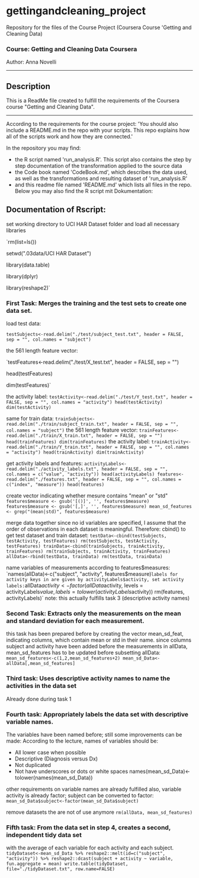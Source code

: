 # gettingandcleaning_project
Repository for the files of the Course Project (Coursera Course 'Getting and Cleaning Data)

### Course: Getting and Cleaning Data Coursera
Author: Anna Novelli

***
## Description
This is a ReadMe file created to fulfill the requirements of the Coursera course "Getting and Cleaning Data".
***

According to the requirements for the course project:
'You should also include a README.md in the repo with your scripts. This repo explains how all of the scripts work and how they are connected.'

In the repository you may find:

 - the R script named 'run_analysis.R'. This script also contains the step by step documentation of the transformation applied to the source data
 - the Code book named 'CodeBook.md', which describes the data used, as well as the transformations and resulting dataset of 'run_analysis.R'
 - and this readme file named 'README.md' which lists all files in the repo. Below you may also find the R script mit Dokumentation:
 
## Documentation of Rscript:

set working directory to UCI HAR Dataset folder and load all necessary libraries

`rm(list=ls())

setwd(".03data/UCI HAR Dataset")

library(data.table)

library(dplyr)

library(reshape2)`

### First Task: Merges the training and the test sets to create one data set.
load test data:

`testSubjects<-read.delim("./test/subject_test.txt", header = FALSE, sep = "", col.names = "subject")`

the 561 length feature vector:

`testFeatures<-read.delim("./test/X_test.txt", header = FALSE, sep = "")

head(testFeatures)

dim(testFeatures)`

the activity label:
`testActivity<-read.delim("./test/Y_test.txt", header = FALSE, sep = "", col.names = "activity")
head(testActivity)
dim(testActivity)`

same for train data:
`trainSubjects<-read.delim("./train/subject_train.txt", header = FALSE, sep = "", col.names = "subject")`
the 561 length feature vector:
`trainFeatures<-read.delim("./train/X_train.txt", header = FALSE, sep = "")
head(trainFeatures)
dim(trainFeatures)`
the activity label:
`trainActivity<-read.delim("./train/Y_train.txt", header = FALSE, sep = "", col.names = "activity")
head(trainActivity)
dim(trainActivity)`

get activity labels and features:
`activityLabels<-read.delim("./activity_labels.txt", header = FALSE, sep = "",  col.names = c("value", "activity"))
head(activityLabels)
features<-read.delim("./features.txt", header = FALSE, sep = "", col.names = c("index", "measure"))
head(features)`

create vector indicating whether mesure contains "mean" or "std"
`features$measure <- gsub('[()]', '', features$measure)
features$measure <- gsub('[,]', '', features$measure)
mean_sd_features <- grep("(mean|std)", features$measure)`

merge data together
since no id variables are specified, I assume that the order of observations in each 
dataset is meaningful. Therefore: cbind() to get test dataset and train dataset:
`testData<-cbind(testSubjects, testActivity, testFeatures)
rm(testSubjects, testActivity, testFeatures)
trainData<-cbind(trainSubjects, trainActivity, trainFeatures)
rm(trainSubjects, trainActivity, trainFeatures)
allData<-rbind(testData, trainData)
rm(testData, trainData)`

name variables of measurements according to features$measures:
`names(allData)<-c("subject", "activity", features$measure)`
labels for activity keys in are given by activityLabels$activity, set activity labels:
`allData$activity<-factor(allData$activity, levels = activityLabels$value, labels = tolower(activityLabels$activity))
rm(features, activityLabels)`
note: this actually fulfills task 3 (descriptive activity names)


### Second Task: Extracts only the measurements on the mean and standard deviation for each measurement.

this task has been prepared before by creating the vector mean_sd_feat, indicating
columns, which contain mean or std in their name.
since columns subject and activity have been added before the measurements in allData, 
mean_sd_features has to be updated before subsetting allData:
`mean_sd_features<-c(1,2,mean_sd_features+2)
mean_sd_Data<-allData[,mean_sd_features]`

### Third task: Uses descriptive activity names to name the activities in the data set
Already done during task 1

### Fourth task: Appropriately labels the data set with descriptive variable names.
The variables have been named before; still some improvements can be made:
According to the lecture, names of variables should be:

 - All lower case when possible 
 - Descriptive (Diagnosis versus Dx) 
 - Not duplicated 
 - Not have underscores or dots or white spaces
names(mean_sd_Data)<-tolower(names(mean_sd_Data))

other requirements on variable names are already fulfilled
also, variable activity is already factor; subject can be converted to factor:
`mean_sd_Data$subject<-factor(mean_sd_Data$subject)`

remove datasets the are not of use anymore
`rm(allData, mean_sd_features)`

### Fifth task: From the data set in step 4, creates a second, independent tidy data set 
with the average of each variable for each activity and each subject.
`tidyDataset<-mean_sd_Data %>%
  reshape2::melt(id=c("subject", "activity")) %>%
  reshape2::dcast(subject + activity ~ variable, fun.aggregate = mean)
write.table(tidyDataset, file="./tidyDataset.txt", row.name=FALSE)`


 
